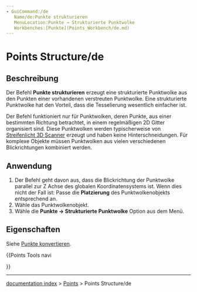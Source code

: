 ```yaml
---
- GuiCommand:/de
   Name/de:Punkte strukturieren
   MenuLocation:Punkte → Strukturierte Punktwolke 
   Workbenches:[Punkte](Points_Workbench/de.md)
---
```


# Points Structure/de

## Beschreibung

Der Befehl **Punkte strukturieren** erzeugt eine strukturierte Punktwolke aus den Punkten einer vorhandenen verstreuten Punktwolke. Eine strukturierte Punktwolke hat den Vorteil, dass die Tesselierung wesentlich einfacher ist.

Der Befehl funktioniert nur für Punktwolken, deren Punkte, aus einer bestimmten Richtung betrachtet, in einem regelmäßigen 2D Gitter organisiert sind. Diese Punktwolken werden typischerweise von [Streifenlicht 3D Scanner](https://en.wikipedia.org/wiki/Structured-light_3D_scanner) erzeugt und haben keine Hinterschneidungen. Für komplexe Objekte müssen Punktwolken aus vielen verschiedenen Blickrichtungen kombiniert werden.

## Anwendung

1.  Der Befehl geht davon aus, dass die Blickrichtung der Punktwolke parallel zur Z Achse des globalen Koordinatensystems ist. Wenn dies nicht der Fall ist: Passe die **Platzierung** des Punktwolkenobjekts entsprechend an.
2.  Wähle das Punktwolkenobjekt.
3.  Wähle die **Punkte → Strukturierte Punktwolke** Option aus dem Menü.

## Eigenschaften

Siehe [Punkte konvertieren](Points_Convert/de.md).





{{Points Tools navi

}}

---
[documentation index](../README.md) > [Points](Points_Workbench.md) > Points Structure/de
